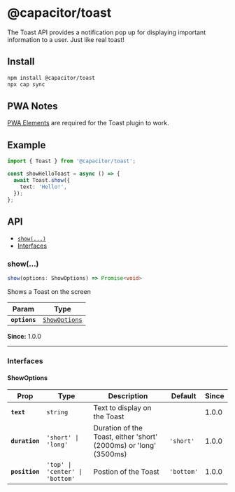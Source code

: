 # @capacitor/toast

The Toast API provides a notification pop up for displaying important information to a user. Just like real toast!



## Install

```bash
npm install @capacitor/toast
npx cap sync
```

## PWA Notes
[PWA Elements](https://capacitorjs.com/docs/web/pwa-elements) are required for the Toast plugin to work.

## Example

```typescript
import { Toast } from '@capacitor/toast';

const showHelloToast = async () => {
  await Toast.show({
    text: 'Hello!',
  });
};
```

## API

<docgen-index>

* [`show(...)`](#show)
* [Interfaces](#interfaces)

</docgen-index>

<docgen-api>
<!--Update the source file JSDoc comments and rerun docgen to update the docs below-->

### show(...)

```typescript
show(options: ShowOptions) => Promise<void>
```

Shows a Toast on the screen

| Param         | Type                                                |
| ------------- | --------------------------------------------------- |
| **`options`** | <code><a href="#showoptions">ShowOptions</a></code> |

**Since:** 1.0.0

--------------------


### Interfaces


#### ShowOptions

| Prop           | Type                                       | Description                                                       | Default               | Since |
| -------------- | ------------------------------------------ | ----------------------------------------------------------------- | --------------------- | ----- |
| **`text`**     | <code>string</code>                        | Text to display on the Toast                                      |                       | 1.0.0 |
| **`duration`** | <code>'short' \| 'long'</code>             | Duration of the Toast, either 'short' (2000ms) or 'long' (3500ms) | <code>'short'</code>  | 1.0.0 |
| **`position`** | <code>'top' \| 'center' \| 'bottom'</code> | Postion of the Toast                                              | <code>'bottom'</code> | 1.0.0 |

</docgen-api>
